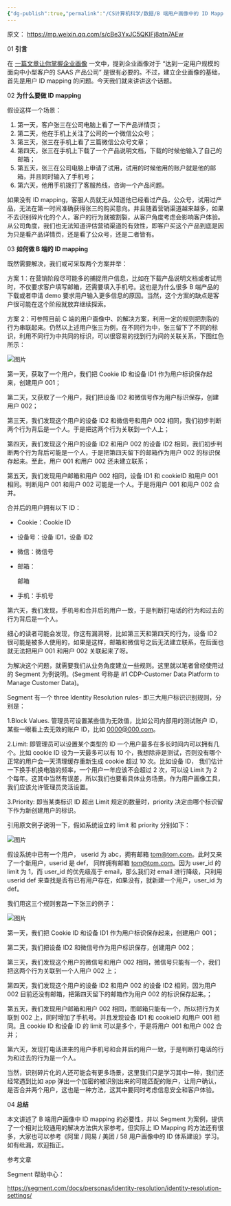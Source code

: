 ```yaml
---
{"dg-publish":true,"permalink":"/CS计算机科学/数据/B 端用户画像中的 ID Mapping/","noteIcon":"","created":"2022-10-31T15:12:42.697+08:00","updated":"2024-04-27T01:22:16.000+08:00"}
---
```



原文： https://mp.weixin.qq.com/s/cBe3YxJC5QKlFj8atn7AEw

01 **引言**

在 [一篇文章让你掌握企业画像](http://mp.weixin.qq.com/s?__biz=MzIxMzAxNzEwNQ==&mid=2648101901&idx=1&sn=8df8b3ed73f09adb9f9aaf6580955a4b&chksm=8f9f4373b8e8ca65c47581c794a5cc27b0a57cb4d6ea97c373f82b1b4b9d0f2d1c5704ce153e&scene=21#wechat_redirect) 一文中，提到企业画像对于 “达到一定用户规模的面向中小型客户的 SAAS 产品公司” 是很有必要的。不过，建立企业画像的基础，首先是用户 ID mapping 的问题。今天我们就来讲讲这个话题。

02 **为什么要做 ID mapping**

假设这样一个场景：

1. 第一天，客户张三在公司电脑上看了一下产品详情页；
2. 第二天，他在手机上关注了公司的一个微信公众号；
3. 第三天，张三在手机上看了三篇微信公众号文章；
4. 第四天，张三在手机上下载了一个产品说明文档，下载的时候他输入了自己的邮箱；
5. 第五天，张三在公司电脑上申请了试用，试用的时候他用的账户就是他的邮箱，并且同时输入了手机号；
6. 第六天，他用手机拨打了客服热线，咨询一个产品问题。

如果没有 ID mapping，客服人员就无从知道他已经看过产品，公众号，试用过产品，无法在第一时间准确获得张三的购买意向。并且随着营销渠道越来越多，如果不去识别碎片化的个人，客户的行为就被割裂，从客户角度考虑会影响客户体验。从公司角度，我们也无法知道评估营销渠道的有效性，即客户买这个产品到底是因为只是看产品详情页，还是看了公众号，还是二者皆有。

03 **如何做 B 端的 ID mapping**

既然需要解决，我们或可采取两个方案并举：

方案 1：在营销阶段尽可能多的捕捉用户信息，比如在下载产品说明文档或者试用时，不仅要求客户填写邮箱，还需要填入手机号。这也是为什么很多 B 端产品的下载或者申请 demo 要求用户输入更多信息的原因。当然，这个方案的缺点是客户很可能在这个阶段就放弃继续探索。

方案 2：可参照目前 C 端的用户画像中、的解决方案，利用一定的规则把割裂的行为串联起来。仍然以上述用户张三为例，在不同行为中，张三留下了不同的标识，利用不同行为中共同的标识，可以很容易的找到行为间的关联关系，下图红色所示：

![图片](/img/user/Z-attach/图片-2.jpg)

第一天，获取了一个用户，我们把 Cookie ID 和设备 ID1 作为用户标识保存起来，创建用户 001；

第二天，又获取了一个用户，我们把设备 ID2 和微信号作为用户标识保存，创建用户 002；

第三天，我们发现这个用户的设备 ID2 和微信号和用户 002 相同，我们初步判断两个行为背后是一个人。于是把这两个行为关联到一个人上；

第四天，我们发现这个用户的设备 ID2 和用户 002 的设备 ID2 相同，我们初步判断两个行为背后可能是一个人，于是把第四天留下的邮箱作为用户 002 的标识保存起来。至此，用户 001 和用户 002 还未建立联系；

第五天，我们发现用户邮箱和用户 002 相同，设备 ID1 和 cookieID 和用户 001 相同。判断用户 001 和用户 002 可能是一个人。于是将用户 001 和用户 002 合并。

合并后的用户拥有以下 ID：

*   Cookie：Cookie ID
*   设备号：设备 ID1，设备 ID2
*   微信：微信号
*   邮箱：

    邮箱

    

*   手机：手机号

    

第六天，我们发现，手机号和合并后的用户一致，于是判断打电话的行为和过去的行为背后是一个人。

细心的读者可能会发现，你这有漏洞呀，比如第三天和第四天的行为，设备 ID2 很可能是被多人使用的，如果是这样，邮箱和微信号之后无法建立联系，在后面也就无法把用户 001 和用户 002 关联起来了呀。

为解决这个问题，就需要我们从业务角度建立一些规则。这里就以笔者曾经使用过的 Segment 为例说明。(Segment 号称是 #1 CDP-Customer Data Platform to Manage Customer Data)。

Segment 有一个 three Identity Resolution rules- 即三大用户标识识别规则，分别是：

1.Block Values. 管理员可设置某些值为无效值，比如公司内部用的测试账户 ID，某些一眼看上去无效的账户 ID，比如 0000@000.com。

2.Limit: 即管理员可以设置某个类型的 ID 一个用户最多在多长时间内可以拥有几个。比如 cookie ID 设为一天最多可以有 10 个，我想除非是测试，否则没有哪个正常的用户会一天清理缓存重新生成 cookie 超过 10 次。比如设备 ID， 我们估计一下换手机换电脑的频率，一个用户一年应该不会超过 2 次，可以设 Limit 为 2 个每年。这其中当然有误差，所以我们也要看具体业务场景。作为用户画像工具，我们应该允许管理员灵活设置。

3.Priority: 即当某类标识 ID 超出 Limit 规定的数量时，priority 决定由哪个标识留下作为新创建用户的标识。

引用原文例子说明一下，假如系统设立的 limit 和 priority 分别如下：

![图片](/img/user/Z-attach/图片-1.jpg)

假设系统中已有一个用户， userid 为 abc，拥有邮箱 tom@tom.com。此时又来了一个新用户，userid 是 def， 同样拥有邮箱 tom@tom.com。因为 user_id 的 limit 为 1，而 user_id 的优先级高于 email，那么我们对 email 进行降级，只利用 userid def 来查找是否有已有用户存在，如果没有，就新建一个用户，user_id 为 def。

我们用这三个规则套路一下张三的例子：

![图片](/img/user/Z-attach/图片-6.png)

第一天，我们把 Cookie ID 和设备 ID1 作为用户标识保存起来，创建用户 001；

第二天，我们把设备 ID2 和微信号作为用户标识保存，创建用户 002；

第三天，我们发现这个用户的微信号和用户 002 相同，微信号只能有一个，我们把这两个行为关联到一个人用户 002 上；

第四天，我们发现这个用户的设备 ID2 和用户 002 的设备 ID2 相同，因为用户 002 目前还没有邮箱，把第四天留下的邮箱作为用户 002 的标识保存起来。；

第五天，我们发现用户邮箱和用户 002 相同，而邮箱只能有一个，所以把行为关联到 002 上，同时增加了手机号。并且发现设备 ID1 和 cookieID 和用户 001 相同。且 cookie ID 和设备 ID 的 limit 可以是多个，于是将用户 001 和用户 002 合并；

第六天，发现打电话进来的用户手机号和合并后的用户一致，于是判断打电话的行为和过去的行为是一个人。

当然，识别碎片化的人还可能会有更多场景，这里我们只是学习其中一种，我们还经常遇到比如 app 弹出一个加密的被识别出来的可能匹配的账户，让用户确认，是否合并两个用户，这也是一种方法，这其中要同时考虑信息安全和客户体验。

04 **总结**

本文讲述了 B 端用户画像中 ID mapping 的必要性，并以 Segment 为案例，提供了一个相对比较通用的解决方法供大家参考。但实际上 ID Mapping 的方法还有很多，大家也可以参考《阿里 / 网易 / 美团 / 58 用户画像中的 ID 体系建设》学习。如有纰漏，欢迎指正。

参考文章

Segment 帮助中心：

https://segment.com/docs/personas/identity-resolution/identity-resolution-settings/